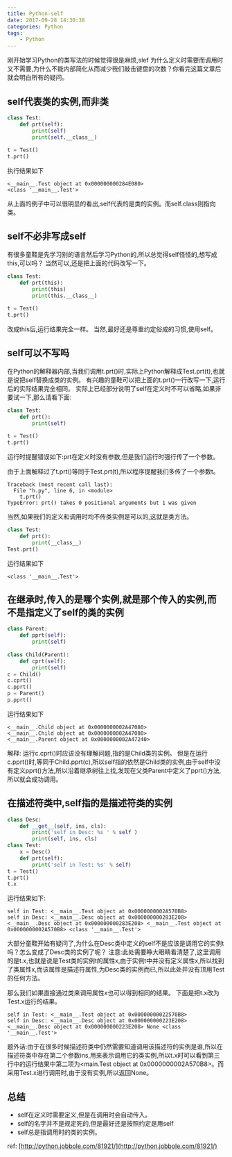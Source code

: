 ```yaml
---
title: Python-self
date: 2017-09-28 14:30:38
categories: Python
tags:
    - Python
---
```


刚开始学习Python的类写法的时候觉得很是麻烦,slef 为什么定义时需要而调用时又不需要,为什么不能内部简化从而减少我们敲击键盘的次数？你看完这篇文章后就会明白所有的疑问。

<!-- more -->

## self代表类的实例,而非类

```python
class Test:
    def prt(self):
        print(self)
        print(self.__class__)
 
t = Test()
t.prt()
```
执行结果如下
```
<__main__.Test object at 0x000000000284E080>
<class '__main__.Test'>
```
从上面的例子中可以很明显的看出,self代表的是类的实例。而self.class则指向类。

## self不必非写成self

有很多童鞋是先学习别的语言然后学习Python的,所以总觉得self怪怪的,想写成this,可以吗？
当然可以,还是把上面的代码改写一下。

```python
class Test:
    def prt(this):
        print(this)
        print(this.__class__)
 
t = Test()
t.prt()
```
改成this后,运行结果完全一样。
当然,最好还是尊重约定俗成的习惯,使用self。

## self可以不写吗

在Python的解释器内部,当我们调用t.prt()时,实际上Python解释成Test.prt(t),也就是说把self替换成类的实例。
有兴趣的童鞋可以把上面的t.prt()一行改写一下,运行后的实际结果完全相同。
实际上已经部分说明了self在定义时不可以省略,如果非要试一下,那么请看下面:
```python
class Test:
    def prt():
        print(self)
 
t = Test()
t.prt()
```
运行时提醒错误如下:prt在定义时没有参数,但是我们运行时强行传了一个参数。

由于上面解释过了t.prt()等同于Test.prt(t),所以程序提醒我们多传了一个参数t。
```
Traceback (most recent call last):
  File "h.py", line 6, in <module>
    t.prt()
TypeError: prt() takes 0 positional arguments but 1 was given
```

当然,如果我们的定义和调用时均不传类实例是可以的,这就是类方法。
```python
class Test:
    def prt():
        print(__class__)
Test.prt()
```
运行结果如下
```
<class '__main__.Test'>
```

## 在继承时,传入的是哪个实例,就是那个传入的实例,而不是指定义了self的类的实例

```python
class Parent:
    def pprt(self):
        print(self)
 
class Child(Parent):
    def cprt(self):
        print(self)
c = Child()
c.cprt()
c.pprt()
p = Parent()
p.pprt()
```
运行结果如下
```
<__main__.Child object at 0x0000000002A47080>
<__main__.Child object at 0x0000000002A47080>
<__main__.Parent object at 0x0000000002A47240>
```
解释:
运行c.cprt()时应该没有理解问题,指的是Child类的实例。
但是在运行c.pprt()时,等同于Child.pprt(c),所以self指的依然是Child类的实例,由于self中没有定义pprt()方法,所以沿着继承树往上找,发现在父类Parent中定义了pprt()方法,所以就会成功调用。

## 在描述符类中,self指的是描述符类的实例

```python
class Desc:
    def __get__(self, ins, cls):
        print('self in Desc: %s ' % self )
        print(self, ins, cls)
class Test:
    x = Desc()
    def prt(self):
        print('self in Test: %s' % self)
t = Test()
t.prt()
t.x
```
运行结果如下:
```
self in Test: <__main__.Test object at 0x0000000002A570B8>
self in Desc: <__main__.Desc object at 0x000000000283E208>
<__main__.Desc object at 0x000000000283E208> <__main__.Test object at 0x0000000002A570B8> <class '__main__.Test'>
```
大部分童鞋开始有疑问了,为什么在Desc类中定义的self不是应该是调用它的实例t吗？怎么变成了Desc类的实例了呢？
注意:此处需要睁大眼睛看清楚了,这里调用的是t.x,也就是说是Test类的实例t的属性x,由于实例t中并没有定义属性x,所以找到了类属性x,而该属性是描述符属性,为Desc类的实例而已,所以此处并没有顶用Test的任何方法。

那么我们如果直接通过类来调用属性x也可以得到相同的结果。
下面是把t.x改为Test.x运行的结果。
```
self in Test: <__main__.Test object at 0x00000000022570B8>
self in Desc: <__main__.Desc object at 0x000000000223E208>
<__main__.Desc object at 0x000000000223E208> None <class '__main__.Test'>
```
题外话:由于在很多时候描述符类中仍然需要知道调用该描述符的实例是谁,所以在描述符类中存在第二个参数ins,用来表示调用它的类实例,所以t.x时可以看到第三行中的运行结果中第二项为<main.Test object at 0x0000000002A570B8>。而采用Test.x进行调用时,由于没有实例,所以返回None。

## 总结

- self在定义时需要定义,但是在调用时会自动传入。
- self的名字并不是规定死的,但是最好还是按照约定是用self
- self总是指调用时的类的实例。

ref:
[http://python.jobbole.com/81921/](http://python.jobbole.com/81921/)

